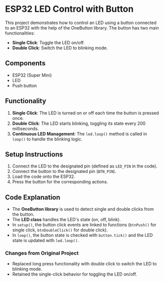 # ESP32 LED Control with Button

This project demonstrates how to control an LED using a button connected to an ESP32 with the help of the OneButton library. The button has two main functionalities:
- **Single Click**: Toggle the LED on/off.
- **Double Click**: Switch the LED to blinking mode.

## Components
- ESP32 (Super Mini)
- LED
- Push button

## Functionality
1. **Single Click**: The LED is turned on or off each time the button is pressed once.
2. **Double Click**: The LED starts blinking, toggling its state every 200 milliseconds.
3. **Continuous LED Management**: The `led.loop()` method is called in `loop()` to handle the blinking logic.

## Setup Instructions
1. Connect the LED to the designated pin (defined as `LED_PIN` in the code).
2. Connect the button to the designated pin (`BTN_PIN`).
3. Load the code onto the ESP32.
4. Press the button for the corresponding actions.

## Code Explanation
- The **OneButton library** is used to detect single and double clicks from the button.
- The **LED class** handles the LED's state (on, off, blink).
- In `setup()`, the button click events are linked to functions (`btnPush()` for single click, `btnDoubleClick()` for double click).
- In `loop()`, the button state is checked with `button.tick()` and the LED state is updated with `led.loop()`.

### Changes from Original Project
- Replaced long press functionality with double click to switch the LED to blinking mode.
- Retained the single-click behavior for toggling the LED on/off.
